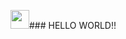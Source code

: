 <img src="https://raw.githubusercontent.com/MartinHeinz/MartinHeinz/master/wave.gif" width="30px">### HELLO WORLD!!


<!-- **aditi1122000/aditi1122000** is a ✨ _special_ ✨ repository because its `README.md` (this file) appears on your GitHub profile.



- 🔭 I’m currently working on ...
- 🌱 I’m currently learning ...
- 👯 I’m looking to collaborate on ...
- 🤔 I’m looking for help with ...
- 💬 Ask me about ...
- 📫 How to reach me: ...
- 😄 Pronouns: ...
- ⚡ Fun fact: ... -->

